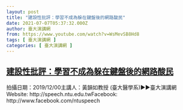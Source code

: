 ```yaml
---
layout: post
title: "建設性批評：學習不成為躲在鍵盤後的網路酸民"
date: 2021-07-07T05:37:32.000Z
author: 臺大演講網
from: https://www.youtube.com/watch?v=WsMevSB8Hd8
tags: [ 臺大演講網 ]
categories: [ 臺大演講網 ]
---
```

<!--1625636252000-->
[建設性批評：學習不成為躲在鍵盤後的網路酸民](https://www.youtube.com/watch?v=WsMevSB8Hd8)
------

<div>
拍攝日期：2019/12/00主講人：黃韻如教授 (臺大醫學系)►►臺大演講網Website: http://speech.ntu.edu.twFacebook: http://www.facebook.com/ntuspeech
</div>
